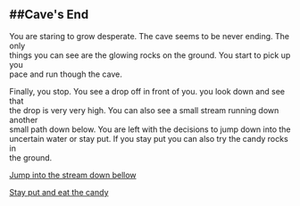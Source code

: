 ##Cave's End
---
You are staring to grow desperate. The cave seems to be never ending. The only   
things you can see are the glowing rocks on the ground. You start to pick up you  
pace and run though the cave. 

Finally, you stop. You see a drop off in front of you. you look down and see that  
the drop is very very high. You can also see a small stream running down another  
small path down below. You are left with the decisions to jump down into the   
uncertain water or stay put. If you stay put you can also try the candy rocks in  
the ground. 

[Jump into the stream down bellow](endings/fall_damage.md)  

[Stay put and eat the candy](endingsdiabeetus.md)
